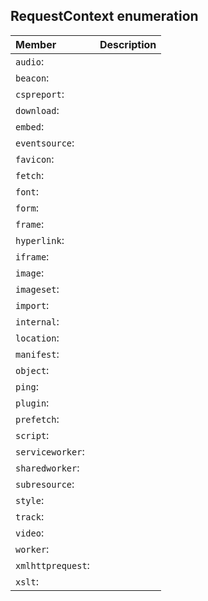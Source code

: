 ## RequestContext enumeration


| Member	   | Description|
|:-------------|:-------|
|`audio`:       |  |
|`beacon`:       |  |
|`cspreport`:       |  |
|`download`:       |  |
|`embed`:       |  |
|`eventsource`:       |  |
|`favicon`:       |  |
|`fetch`:       |  |
|`font`:       |  |
|`form`:       |  |
|`frame`:       |  |
|`hyperlink`:       |  |
|`iframe`:       |  |
|`image`:       |  |
|`imageset`:       |  |
|`import`:       |  |
|`internal`:       |  |
|`location`:       |  |
|`manifest`:       |  |
|`object`:       |  |
|`ping`:       |  |
|`plugin`:       |  |
|`prefetch`:       |  |
|`script`:       |  |
|`serviceworker`:       |  |
|`sharedworker`:       |  |
|`subresource`:       |  |
|`style`:       |  |
|`track`:       |  |
|`video`:       |  |
|`worker`:       |  |
|`xmlhttprequest`:       |  |
|`xslt`:       |  |
